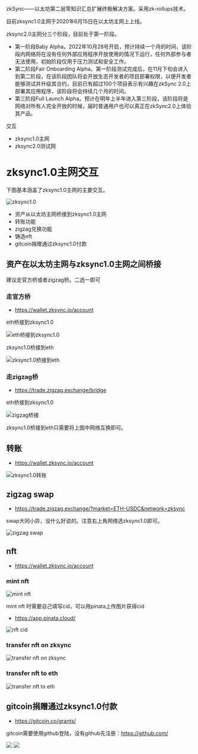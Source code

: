 zkSync——以太坊第二层零知识汇总扩展终极解决方案。采用zk-rollups技术。

目前zksync1.0主网于2020年6月15日在以太坊主网上上线。

zksync2.0主网分三个阶段，目前处于第一阶段。

- 第一阶段Baby Alpha。2022年10月28号开启，预计持续一个月的时间，该阶段内网络将在没有任何外部应用程序开放使用的情况下运行，任何外部参与者无法使用，初始阶段仅用于压力测试和安全工作。
- 第二阶段Fair Onboarding Alpha。第一阶段测试完成后，在11月下旬会进入到第二阶段，在该阶段团队将会开放生态开发者的项目部署权限，以便开发者能够测试并升级其合约，目前已有超过100个项目表示有兴趣在zkSync 2.0上部署其应用程序，该阶段将会持续几个月的时间。
- 第三阶段Full Launch Alpha。预计在明年上半年进入第三阶段，该阶段将是网络对所有人完全开放的时候，届时普通用户也可以真正在zkSync2.0上体验其产品。

交互

- zksync1.0主网
- zksync2.0测试网

# zksync1.0主网交互

下图基本涵盖了zksync1.0主网的主要交互。

![zksync1.0](https://s2.loli.net/2022/11/04/hcfP56NBdkMD1SC.png)

- 资产从以太坊主网桥接到zksync1.0主网
- 转账功能
- zigzag兑换功能
- 铸造nft
- gitcoin捐赠通过zksync1.0付款

## 资产在以太坊主网与zksync1.0主网之间桥接

建议走官方桥或者zigzag桥。二选一即可

### 走官方桥

- https://wallet.zksync.io/account

eth桥接到zksync1.0

![eth桥接到zksync1.0](https://s2.loli.net/2022/11/04/3TACDb9tZJ7oQiW.jpg)

zksync1.0桥接到eth

![zksync1.0桥接到eth](https://s2.loli.net/2022/11/04/CFnON5QyPBRIXSE.jpg)

### 走zigzag桥

- https://trade.zigzag.exchange/bridge

eth桥接到zksync1.0

![zigzag桥接](https://s2.loli.net/2022/11/04/AbePs5YimhaB6Fr.png)

zksync1.0桥接到eth只需要将上图中网络互换即可。

## 转账

- https://wallet.zksync.io/account

![zksync1.0转账](https://s2.loli.net/2022/11/04/LUzTFqr7SGXNVxB.jpg)

## zigzag swap

- https://trade.zigzag.exchange/?market=ETH-USDC&network=zksync

swap大同小异，没什么好说的。注意右上角网络选zksync1.0即可。

![zigzag swap](https://s2.loli.net/2022/11/04/F4tn3YvSla5BOrN.png)

## nft

- https://wallet.zksync.io/account

### mint nft

![mint nft](https://s2.loli.net/2022/11/04/ER1jHixWklAsSt2.jpg)

mint nft 时需要自己填写cid，可以用pinata上传图片获得cid

- https://app.pinata.cloud/

![nft cid](https://s2.loli.net/2022/11/04/6CbLcsdZr1KxB2E.png)

### transfer nft on zksync

![transfer nft on zksync](https://s2.loli.net/2022/11/04/XfJj3RzF2Dexy6w.jpg)

### transfer nft to eth

![transfer nft to eth](https://s2.loli.net/2022/11/04/zGxcn3twZmI7OWJ.jpg)

## gitcoin捐赠通过zksync1.0付款

- https://gitcoin.co/grants/

gitcoin需要使用github登陆，没有github先注册：https://github.com/

![](https://s2.loli.net/2022/11/16/8JreQfHh3MK1snA.jpg)
![](https://s2.loli.net/2022/11/16/7iReV5DwJapZzTA.jpg)